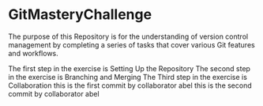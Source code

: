 # GitMasteryChallenge
The purpose of this Repository is for the understanding of version control management by completing a series of tasks that cover various Git features and workflows.

The first step in the exercise is Setting Up the Repository
The second step in the exercise is  Branching and Merging
The Third step in the exercise is Collaboration
this is the first commit by collaborator abel
this is the second commit by collaborator abel

